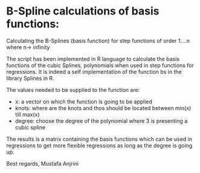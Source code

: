 # B-Spline calculations of basis functions:
Calculating the B-Splines (basis function) for step functions of order 1....n where n-> infinity

The script has been implemented in R language to calculate the basis functions of the cubic Splines, polynomials when used in step functions for regressions.
It is indeed a self implementation of the function bs in the library Splines in R.

The values needed to be supplied to the function are:
- x: a vector on which the function is going to be applied
- knots: where are the knots and thos should be located between min(x) till max(x)
- degree: choose the degree of the polynomial where 3 is presenting a cubic spline

The results is a matrix containing the basis functions which can be used in regressions to get more flexible regressions as long as the degree is going up.

Best regards,
Mustafa Anjrini
